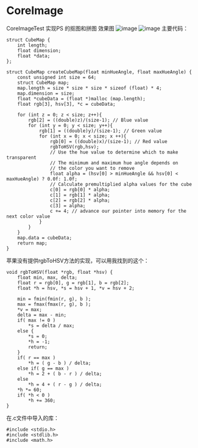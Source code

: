 # CoreImage
CoreImageTest 实现PS 的抠图和拼图
效果图
 ![image](https://github.com/justinjing/CoreImage/blob/master/iOS%20Simulator%20Screen%20Shot%202015%E5%B9%B45%E6%9C%8815%E6%97%A5%20%E4%B8%8B%E5%8D%8812.24.57.png)
  ![image](https://github.com/justinjing/CoreImage/blob/master/iOS%20Simulator%20Screen%20Shot%202015%E5%B9%B45%E6%9C%8815%E6%97%A5%20%E4%B8%8B%E5%8D%8812.25.26.png)
主要代码：
```
struct CubeMap {
    int length;
    float dimension;
    float *data;
};

struct CubeMap createCubeMap(float minHueAngle, float maxHueAngle) {
    const unsigned int size = 64;
    struct CubeMap map;
    map.length = size * size * size * sizeof (float) * 4;
    map.dimension = size;
    float *cubeData = (float *)malloc (map.length);
    float rgb[3], hsv[3], *c = cubeData;
    
    for (int z = 0; z < size; z++){
        rgb[2] = ((double)z)/(size-1); // Blue value
        for (int y = 0; y < size; y++){
            rgb[1] = ((double)y)/(size-1); // Green value
            for (int x = 0; x < size; x ++){
                rgb[0] = ((double)x)/(size-1); // Red value
                rgbToHSV(rgb,hsv);
                // Use the hue value to determine which to make transparent
                // The minimum and maximum hue angle depends on
                // the color you want to remove
                float alpha = (hsv[0] > minHueAngle && hsv[0] < maxHueAngle) ? 0.0f: 1.0f;
                // Calculate premultiplied alpha values for the cube
                c[0] = rgb[0] * alpha;
                c[1] = rgb[1] * alpha;
                c[2] = rgb[2] * alpha;
                c[3] = alpha;
                c += 4; // advance our pointer into memory for the next color value
            }
        }
    }
    map.data = cubeData;
    return map;
}

```
苹果没有提供rgbToHSV方法的实现，可以用我找到的这个：
```
void rgbToHSV(float *rgb, float *hsv) {
    float min, max, delta;
    float r = rgb[0], g = rgb[1], b = rgb[2];
    float *h = hsv, *s = hsv + 1, *v = hsv + 2;
    
    min = fmin(fmin(r, g), b );
    max = fmax(fmax(r, g), b );
    *v = max;
    delta = max - min;
    if( max != 0 )
        *s = delta / max;
    else {
        *s = 0;
        *h = -1;
        return;
    }
    if( r == max )
        *h = ( g - b ) / delta;
    else if( g == max )
        *h = 2 + ( b - r ) / delta;
    else
        *h = 4 + ( r - g ) / delta;
    *h *= 60;
    if( *h < 0 )
        *h += 360;
}
```
在.c文件中导入的库：
```
#include <stdio.h>
#include <stdlib.h>
#include <math.h>

````
